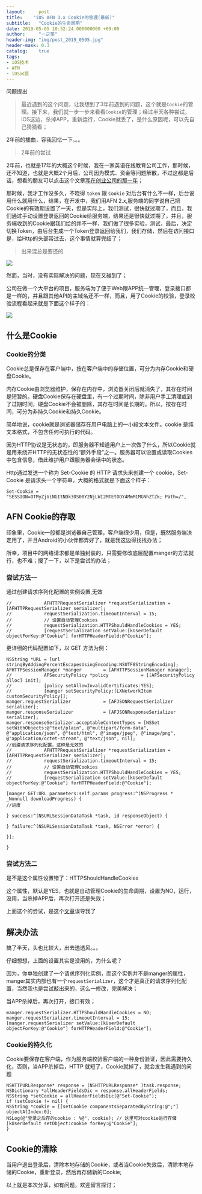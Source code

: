 ```yaml
---
layout:     post
title:    "iOS AFN 3.x Cookie的管理(最新)"
subtitle:   "Cookie的生命周期"
date: 2019-05-05 10:32:24.000000000 +09:00
author:     "一之笔"
header-img: "img/post_2019_0505.jpg"
header-mask: 0.3
catalog:    true
tags:
- iOS技术
- AFN
- iOS问题
---
```


问题提出

> 最近遇到的这个问题，让我想到了3年前遇到的问题，这个就是`Cookie`的管理。接下来，我们就一步一步来看看`Cookie`的管理；经过半天各种尝试，iOS这边，杀掉APP，重新运行，Cookie就丢了，是什么原因呢，可以先自己猜猜看；

2年前的插曲，容我回忆一下。。。

> 2年前的尝试

2年前，也就是17年的大概这个时候，我在一家英语在线教育公司工作，那时候，还不知道，也就是大概2个月后，公司因为模式、资金等问题解散，不过这都是后话，想看的朋友可以点击这个文章[写在创业公司的那一年](https://yizibi.github.io/2017/06/10/%E5%86%99%E5%9C%A8%E5%88%9B%E4%B8%9A%E5%85%AC%E5%8F%B8%E7%9A%84%E9%82%A3%E4%B8%80%E5%B9%B4/)；

那时候，我才工作没多久，不晓得 `token` 跟 `Cookie` 对后台有什么不一样，后台说用什么就用什么，结果，在开发中，我们用AFN 2.x,服务端的同学说自己把Cookie的有效期设置了一天，但是实际上，我们测试，很快就过期了，而且，我们通过手动设置登录返回的Cookie给服务端，结果还是很快就过期了，并且，服务端收到的Cookie跟我们给的并不一样，我们做了很多实验，测试，最后，决定切换Token，由后台生成一个Token登录返回给我们，我们存储，然后在访问接口是，给Http的头部带过去，这个事情就算完结了；

> 出来混总是要还的

![](http://yizhibi.6chemical.com/1556265063.png?imageMogr2/thumbnail/!70p)

然而，当时，没有实际解决的问题，现在又碰到了；

公司在做一个大平台的项目，服务端为了便于Web跟APP统一管理，登录接口都是一样的，并且跟其他API的主域名还不一样，而且，用了Cookie的校验，登录校验流程看起来就是下面这个样子的：

![](http://yizhibi.6chemical.com/1556265929.png?imageMogr2/thumbnail/!70p)


## 什么是Cookie

### Cookie的分类

Cookie总是保存在客户端中，按在客户端中的存储位置，可分为内存Cookie和硬盘Cookie。

内存Cookie由浏览器维护，保存在内存中，浏览器关闭后就消失了，其存在时间是短暂的。硬盘Cookie保存在硬盘里，有一个过期时间，除非用户手工清理或到了过期时间，硬盘Cookie不会被删除，其存在时间是长期的。所以，按存在时间，可分为非持久Cookie和持久Cookie。

简单地说，cookie就是浏览器储存在用户电脑上的一小段文本文件。cookie 是纯文本格式，不包含任何可执行的代码。

因为HTTP协议是无状态的，即服务器不知道用户上一次做了什么，所以Cookie就是用来绕开HTTP的无状态性的“额外手段”之一。服务器可以设置或读取Cookies中包含信息，借此维护用户跟服务器会话中的状态。

Http通过发送一个称为 Set-Cookie 的 HTTP 请求头来创建一个 cookie，Set-Cookie 是请求头一个字符串，大概的格式就是下面这个样子：

```
Set-Cookie = "SESSION=OTMyZjViNGItNDk3OS00Y2NjLWI2MTEtODY4MmM1MGNhZTZk; Path=/",
```


## AFN Cookie的存取

印象里，Cookie一般都是浏览器自己管理，客户端很少用，但是，既然服务端决定用了，并且Android的小伙伴都弄好了，就是我这边得找找办法；

所幸，项目中的网络请求都是单独封装的，只需要修改底层配置manger的方法就行，也不难；搜了一下，以下是尝试的办法；

### 尝试方法一

通过创建请求序列化配置的实例设置,无效

```
//            AFHTTPRequestSerializer *requestSerialization = [AFHTTPRequestSerializer serializer];
//            requestSerialization.timeoutInterval = 15;
//            // 设置自动管理Cookies
//            requestSerialization.HTTPShouldHandleCookies = YES;
//            [requestSerialization setValue:[kUserDefault objectForKey:@"Cookie"] forHTTPHeaderField:@"Cookie"];

```
更详细的代码配置如下，以 GET 方法为例：

```
NSString *URL = [url stringByAddingPercentEscapesUsingEncoding:NSUTF8StringEncoding];
AFHTTPSessionManager *manger        = [AFHTTPSessionManager manager];
//            AFSecurityPolicy *policy            = [[AFSecurityPolicy alloc] init];
//            [policy setAllowInvalidCertificates:YES];
//            [manger setSecurityPolicy:[LXNetworkItem customSecurityPolicy]];
manger.requestSerializer            = [AFJSONRequestSerializer serializer];
manger.responseSerializer           = [AFJSONResponseSerializer serializer];
manger.responseSerializer.acceptableContentTypes = [NSSet setWithObjects:@"text/plain", @"multipart/form-data", @"application/json", @"text/html", @"image/jpeg", @"image/png", @"application/octet-stream", @"text/json", nil];
//创建请求序列化配置，这种是无效的
//            AFHTTPRequestSerializer *requestSerialization = [AFHTTPRequestSerializer serializer];
//            requestSerialization.timeoutInterval = 15;
//            // 设置自动管理Cookies
//            requestSerialization.HTTPShouldHandleCookies = YES;
//            [requestSerialization setValue:[kUserDefault objectForKey:@"Cookie"] forHTTPHeaderField:@"Cookie"];

[manger GET:URL parameters:self.params progress:^(NSProgress * _Nonnull downloadProgress) {
//进度

} success:^(NSURLSessionDataTask *task, id responseObject) {

} failure:^(NSURLSessionDataTask *task, NSError *error) {

}];

}
```

### 尝试方法二

是不是这个属性设置错了：HTTPShouldHandleCookies

这个属性，默认是YES，也就是自动管理Cookie的生命周期，设置为NO，运行，没用，当杀掉APP后，再次打开还是失效；

上面这个的尝试，是这个[文章](https://www.jianshu.com/p/f61834025588)误导我了

## 解决办法

搞了半天，头也比较大，出去透透风。。。

仔细想想，上面的设置其实是没用的，为什么呢？

因为，你单独创建了一个请求序列化实例，而这个实例并不是manger的属性，manger其实内部也有一个`requestSerializer`，这个才是真正的请求序列化配置，当然我也是尝试敲出来的，这么一修改，完美解决；

当APP杀掉后，再次打开，接口有效；

```
manger.requestSerializer.HTTPShouldHandleCookies = NO;
manger.requestSerializer.timeoutInterval = 15;
[manger.requestSerializer setValue:[kUserDefault objectForKey:@"Cookie"] forHTTPHeaderField:@"Cookie"];
```

### Cookie的持久化

Cookie要保存在客户端，作为服务端校验客户端的一种身份验证，因此需要持久化，否则，当APP杀掉后，HTTP 就短了，Cookie就掉了，就会发生我遇到的问题

```
NSHTTPURLResponse* response = (NSHTTPURLResponse* )task.response;
NSDictionary *allHeaderFieldsDic = response.allHeaderFields;
NSString *setCookie = allHeaderFieldsDic[@"Set-Cookie"];
if (setCookie != nil) {
NSString *cookie = [[setCookie componentsSeparatedByString:@";"] objectAtIndex:0];
NSLog(@"登录之后存的cookie : %@", cookie); // 这里可对cookie进行存储
[kUserDefault setObject:cookie forKey:@"Cookie"];
}
```

## Cookie的清除

当用户退出登录后，清除本地存储的Cookie，或者当Cookie失效后，清除本地存储的Cookie，重新登录，然后再存储新的Cookie;

以上就是本次分享，如有问题，欢迎留言探讨；
